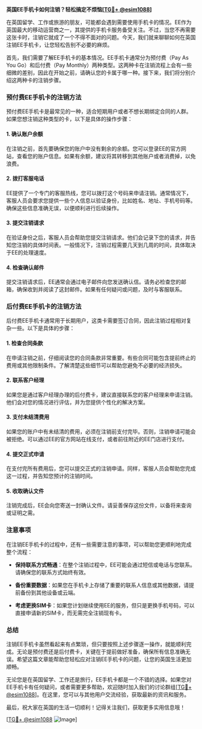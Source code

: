 **英国EE手机卡如何注销？轻松搞定不烦恼[[TG💪+ @esim1088](https://t.me/s/esim1088)]**

在英国留学、工作或旅游的朋友，可能都会遇到需要使用手机卡的情况。EE作为英国最大的移动运营商之一，其提供的手机卡服务备受关注。不过，当您不再需要这张卡时，注销它就成了一个不得不面对的问题。今天，我们就来聊聊如何在英国注销EE手机卡，让您轻松告别不必要的麻烦。

首先，我们需要了解EE手机卡的基本情况。EE手机卡通常分为预付费（Pay As You Go）和后付费（Pay Monthly）两种类型。这两种卡在注销流程上会有一些细微的差别，因此在开始之前，请确认您的卡属于哪一种。接下来，我们将分别介绍这两种卡的注销步骤。

### 预付费EE手机卡的注销方法

预付费EE手机卡是最常见的一种，适合短期用户或者不想长期绑定合同的人群。如果您想注销这种类型的卡，以下是具体的操作步骤：

#### 1. 确认账户余额
在注销之前，首先要确保您的账户中没有剩余的余额。您可以登录EE的官方网站，查看您的账户信息。如果有余额，建议将其转移到其他账户或者消费掉，以免浪费。

#### 2. 拨打客服电话
EE提供了一个专门的客服热线，您可以拨打这个号码来申请注销。通常情况下，客服人员会要求您提供一些个人信息以验证身份，比如姓名、地址、手机号码等。确保这些信息准确无误，以便顺利进行后续操作。

#### 3. 提交注销请求
在验证身份之后，客服人员会帮助您提交注销请求。他们会记录下您的请求，并告知您注销的具体时间表。一般情况下，注销过程需要几天到几周的时间，具体取决于EE的处理速度。

#### 4. 检查确认邮件
提交注销请求后，EE通常会通过电子邮件向您发送确认信。请务必检查您的邮箱，确保收到并阅读了这封邮件。如果有任何疑问或问题，及时与客服联系。

### 后付费EE手机卡的注销方法

后付费EE手机卡通常用于长期用户，这类卡需要签订合同，因此注销过程相对复杂一些。以下是具体的步骤：

#### 1. 检查合同条款
在申请注销之前，仔细阅读您的合同条款非常重要。有些合同可能包含提前终止的费用或其他限制条件。了解清楚这些细节可以帮助您避免不必要的经济损失。

#### 2. 联系客户经理
如果您是通过客户经理办理的后付费卡，建议直接联系您的客户经理来申请注销。他们会对您的情况进行评估，并为您提供个性化的解决方案。

#### 3. 支付未结清费用
如果您的账户中有未结清的费用，必须在注销前支付完毕。否则，注销申请可能会被拒绝。可以通过EE的官方网站在线支付，或者前往附近的EE门店进行支付。

#### 4. 提交正式申请
在支付完所有费用后，您可以提交正式的注销申请。同样，客服人员会帮助您完成这一过程，并告知您预计的注销时间。

#### 5. 收取确认文件
注销完成后，EE会向您寄送一封确认文件。请妥善保存这份文件，以备将来查询或证明之需。

### 注意事项

在注销EE手机卡的过程中，还有一些需要注意的事项，可以帮助您更顺利地完成整个流程：

- **保持联系方式畅通**：在整个注销过程中，EE可能会通过短信或电话与您联系。请确保您的联系方式始终有效。
  
- **备份重要数据**：如果您在手机卡上存储了重要的联系人信息或其他数据，请提前备份到其他设备或云端。

- **考虑更换SIM卡**：如果您计划继续使用EE的服务，但只是更换手机号码，可以直接申请新的SIM卡，而无需完全注销现有卡。

### 总结

注销EE手机卡虽然看起来有点繁琐，但只要按照上述步骤逐一操作，就能顺利完成。无论是预付费还是后付费卡，关键在于提前做好准备，确保所有信息准确无误。希望这篇文章能帮助您轻松应对注销EE手机卡的问题，让您的英国生活更加顺畅。

无论您是在英国留学、工作还是旅行，EE手机卡都是一个不错的选择。如果您对EE手机卡有任何疑问，或者需要更多帮助，欢迎随时加入我们的讨论群组[[TG💪+ @esim1088](https://t.me/s/esim1088)]。在这里，您可以与其他用户交流经验，获取最新的资讯和服务。

最后，祝大家在英国的生活一切顺利！记得关注我们，获取更多实用信息哦！

[[TG💪+ @esim1088](https://t.me/s/esim1088) ![Image](https://i.postimg.cc/4NQfJmqS/Snipaste-2025-05-13-00-14-12.png)]
